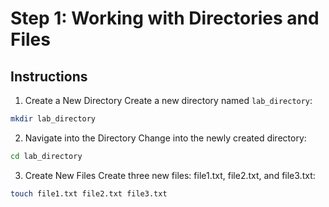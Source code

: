 # Step 1: Working with Directories and Files

## Instructions

1. Create a New Directory
Create a new directory named `lab_directory`:

  ```sh
  mkdir lab_directory
  ```

2. Navigate into the Directory
Change into the newly created directory:

  ```sh
  cd lab_directory
  ```

3. Create New Files
Create three new files: file1.txt, file2.txt, and file3.txt:

```sh
touch file1.txt file2.txt file3.txt
```
